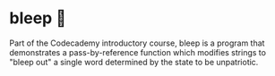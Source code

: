 # bleep 🤬
Part of the Codecademy introductory course, bleep is a program that demonstrates a pass-by-reference function which modifies strings to "bleep out" a single word determined by the state to be unpatriotic.
